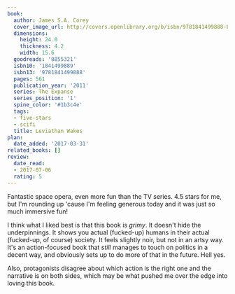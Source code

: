 ```yaml
---
book:
  author: James S.A. Corey
  cover_image_url: http://covers.openlibrary.org/b/isbn/9781841499888-L.jpg
  dimensions:
    height: 24.0
    thickness: 4.2
    width: 15.6
  goodreads: '8855321'
  isbn10: '1841499889'
  isbn13: '9781841499888'
  pages: 561
  publication_year: '2011'
  series: The Expanse
  series_position: '1'
  spine_color: '#1b3c4e'
  tags:
  - five-stars
  - scifi
  title: Leviathan Wakes
plan:
  date_added: '2017-03-31'
related_books: []
review:
  date_read:
  - 2017-07-06
  rating: 5
---
```


Fantastic space opera, even more fun than the TV series. 4.5 stars for me, but I'm rounding up 'cause I'm feeling
generous today and it was just so much immersive fun!

I think what I liked best is that this book is *grimy*. It doesn't hide the underpinnings. It shows you actual
(fucked-up) humans in their actual (fucked-up, of course) society. It feels slightly noir, but not in an artsy way. It's
an action-focused book that *still* manages to touch on politics in a decent way, and obviously sets up to do more of
that in the future. Hell yes.

Also, protagonists disagree about which action is the right one and the narrative is on both sides, which may be what
pushed me over the edge into loving this book.
